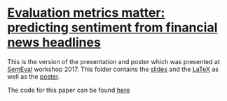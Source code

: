 # [Evaluation metrics matter: predicting sentiment from financial news headlines](https://aclanthology.coli.uni-saarland.de/papers/S17-2095/s17-2095)

This is the version of the presentation and poster which was presented at [SemEval](http://alt.qcri.org/semeval2017/task5/) workshop 2017. This folder contains the [slides](./slides.pdf) and the [LaTeX](./LaTeX) as well as the [poster](./poster.pdf).

The code for this paper can be found [here](https://github.com/apmoore1/semeval)